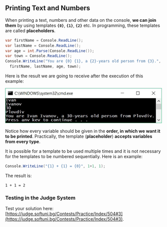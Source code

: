 ## Printing Text and Numbers

When printing a text, numbers and other data on the console,  **we can join them** by using templates **`{0}`**, **`{1}`**, **`{2}`** etc. In programming, these templates are called **placeholders**.

```csharp
var firstName = Console.ReadLine();
var lastName = Console.ReadLine();
var age = int.Parse(Console.ReadLine());
var town = Console.ReadLine();
Console.WriteLine("You are {0} {1}, a {2}-years old person from {3}.",
  firstName, lastName, age, town);
```

Here is the result we are going to receive after the execution of this example: 

![](/assets/chapter-2-images/00.Placeholders-01.jpg)

Notice how every variable should be given in the **order, in which we want it to be printed**. Practically, the template (**placeholder**) **accepts variables from every type**.

It is possible for a template to be used multiple times and it is not necessary for the templates to be numbered sequentially. Here is an example:

```csharp
Console.WriteLine("{1} + {1} = {0}", 1+1, 1);
```
The result is:
```
1 + 1 = 2
```

### Testing in the Judge System

Test your solution here: [https://judge.softuni.bg/Contests/Practice/Index/504#3](https://judge.softuni.bg/Contests/Practice/Index/504#3).

